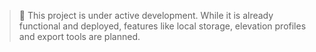 > 🚧 This project is under active development.
> While it is already functional and deployed, features like local storage, elevation profiles and export tools are planned.

